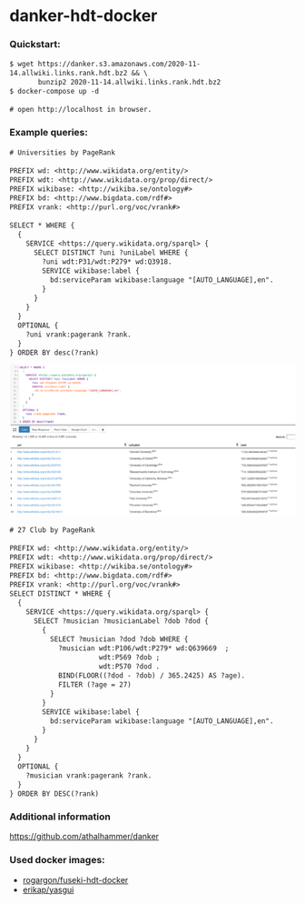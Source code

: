# danker-hdt-docker

### Quickstart:
```
$ wget https://danker.s3.amazonaws.com/2020-11-14.allwiki.links.rank.hdt.bz2 && \
       bunzip2 2020-11-14.allwiki.links.rank.hdt.bz2
$ docker-compose up -d

# open http://localhost in browser.
```

### Example queries:
```
# Universities by PageRank

PREFIX wd: <http://www.wikidata.org/entity/>
PREFIX wdt: <http://www.wikidata.org/prop/direct/>
PREFIX wikibase: <http://wikiba.se/ontology#>
PREFIX bd: <http://www.bigdata.com/rdf#>
PREFIX vrank: <http://purl.org/voc/vrank#>

SELECT * WHERE {
  {
    SERVICE <https://query.wikidata.org/sparql> {
      SELECT DISTINCT ?uni ?uniLabel WHERE {
        ?uni wdt:P31/wdt:P279* wd:Q3918.
        SERVICE wikibase:label {
          bd:serviceParam wikibase:language "[AUTO_LANGUAGE],en".
        }
      }
    }
  }
  OPTIONAL {
    ?uni vrank:pagerank ?rank.
  }
} ORDER BY desc(?rank)
```
![alt text](./example.png "Example query and output")

```
# 27 Club by PageRank

PREFIX wd: <http://www.wikidata.org/entity/>
PREFIX wdt: <http://www.wikidata.org/prop/direct/>
PREFIX wikibase: <http://wikiba.se/ontology#>
PREFIX bd: <http://www.bigdata.com/rdf#>
PREFIX vrank: <http://purl.org/voc/vrank#>
SELECT DISTINCT * WHERE {
  {
    SERVICE <https://query.wikidata.org/sparql> {
      SELECT ?musician ?musicianLabel ?dob ?dod {
        {
          SELECT ?musician ?dod ?dob WHERE {
            ?musician wdt:P106/wdt:P279* wd:Q639669  ;
                      wdt:P569 ?dob ;
                      wdt:P570 ?dod .
            BIND(FLOOR((?dod - ?dob) / 365.2425) AS ?age).
            FILTER (?age = 27)
          }
        }
        SERVICE wikibase:label {
          bd:serviceParam wikibase:language "[AUTO_LANGUAGE],en".
        }
      }
    }
  }
  OPTIONAL {
    ?musician vrank:pagerank ?rank.
  }
} ORDER BY DESC(?rank)
```

### Additional information
https://github.com/athalhammer/danker

### Used docker images:

* [rogargon/fuseki-hdt-docker](https://github.com/rogargon/fuseki-hdt-docker)
* [erikap/yasgui](https://github.com/erikap/docker-yasgui)
